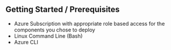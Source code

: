 ## Getting Started / Prerequisites

- Azure Subscription with appropriate role based access for the components you chose to deploy
- Linux Command Line (Bash)
- Azure CLI

